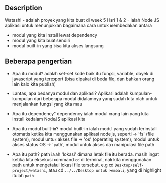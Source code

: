 ## Description
Watashi - adalah proyek yang kita buat di week 5 Hari 1 & 2 - Ialah Node JS aplikasi untuk menunjukkan bagaimana cara untuk membedakan antara
- modul yang kita install lewat dependency
- modul yang kita buat sendiri
- modul built-in yang bisa kita akses langsung

## Beberapa pengertian
- Apa itu modul?
adalah set-set kode baik itu fungsi, variable, obyek di javascript yang terexport (bisa dipakai di beda file, dan bahkan orang lain kalo kita publish)

- Lantas, apa bedanya modul dan aplikasi?
Aplikasi adalah kumpulan-kumpulan dari beberapa modul didalamnya yang sudah kita olah untuk menjalankan fungsi yang kita mau

- Apa itu dependency?
dependency ialah modul orang lain yang kita install kedalam NodeJS aplikasi kita

- Apa itu modul built-in?
modul built-in ialah modul yang sudah terinstall otomatis ketika kita menggunakan aplikasi node.js, seperti
-> 'fs' (file system), modul untuk akses file
-> 'os' (operating system), modul untuk akses status OS
-> 'path', modul untuk akses dan manipulasi file path

- Apa itu path?
path ialah 'lokasi' dimana letak file itu berada.
masih ingat ketika kita eksekusi command `cd` di terminal, nah kita menggunakan path untuk mengetahui lokasi file tersebut, e.g cd `Desktop/self-project/watashi`, atau cd `../../Desktop untuk kembali`, yang di highlight itulah `path`